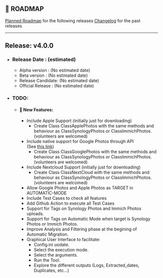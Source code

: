 ## 📅 ROADMAP
[Planned Roadmap](https://github.com/jaimetur/PhotoMigrator/blob/main/ROADMAP.md) for the following releases
[Changelog](https://github.com/jaimetur/PhotoMigrator/blob/main/CHANGELOG.md) for the past releases

    
---

## Release: v4.0.0 
- ### Release Date   : (estimated)
  - Alpha version    : (No estimated date)
  - Beta version     : (No estimated date)
  - Release Candidate: (No estimated date)
  - Official Release : (No estimated date)

- ### TODO:
  - #### 🌟 New Features:
    - Include Apple Support (initially just for downloading)
        - Create Class ClassApplePhotos with the same methods and behaviour as ClassSynologyPhotos or ClassImmichPhotos. (volunteers are welcomed)
    - Include native support for Google Photos through API  
      (See [this link](https://max-coding.medium.com/loading-photos-and-metadata-using-google-photos-api-with-python-7fb5bd8886ef))
        - Create Class ClassGooglePhotos with the same methods and behaviour as ClassSynologyPhotos or ClassImmichPhotos. (volunteers are welcomed)
    - Include Nextcloud Support (initially just for downloading)
        - Create Class ClassNextCloud with the same methods and behaviour as ClassSynologyPhotos or ClassImmichPhotos. (volunteers are welcomed)
    - Allow Google Photos and Apple Photos as TARGET in AUTOMATIC-MODE
    - Include Test Cases to check all features
    - Add Github Action to execute all Test Cases
    - Support for Tags on Synology Photos and Immich Photos uploads. 
    - Support for Tags on Automatic Mode when target is Synology Photos or Immich Photos. 
    - Improve Analysis and Filtering phase at the begining of Automatic Migration. 
    - Graphical User Interface to facilitate:
      - Config.ini uodate. 
      - Select the execution mode. 
      - Select the arguments. 
      - Run the Tool. 
      - Explore the different outputs (Logs, Extracted_dates, Duplicates, etc...)
    
    
    
    
